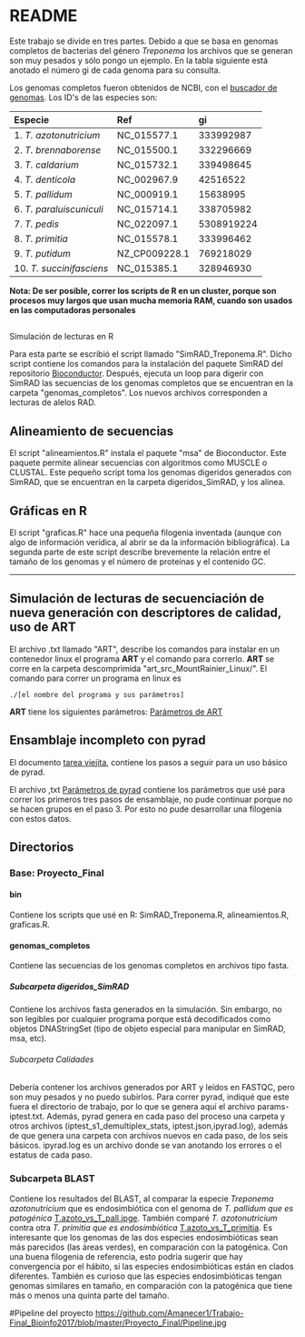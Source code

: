 # README 

Este trabajo se divide en tres partes. Debido a que se basa en genomas completos de bacterias del género *Treponema* los archivos que se generan son muy pesados y sólo pongo un ejemplo. En la tabla siguiente está anotado el número gi de cada genoma para su consulta.

Los genomas completos fueron obtenidos de NCBI, con el [buscador de genomas](https://www.ncbi.nlm.nih.gov/genome/browse/). Los ID's de las especies son:




| Especie | Ref | gi |
| :--- | :--- | :--- |
| 1. *T. azotonutricium*| NC_015577.1 | 333992987 |
| 2. *T. brennaborense*| NC_015500.1 | 332296669 |
| 3. *T. caldarium*| NC_015732.1 | 339498645 |
| 4. *T. denticola*| NC_002967.9 | 42516522 |
| 5. *T. pallidum*| NC_000919.1 | 15638995 |
| 6. *T. paraluiscuniculi*| NC_015714.1 | 338705982 |
| 7. *T. pedis*| NC_022097.1 | 5308919224 |
| 8. *T. primitia*| NC_015578.1 | 333996462 |
| 9. *T. putidum*| NZ_CP009228.1 | 769218029 |
| 10. *T. succinifasciens*| NC_015385.1 | 328946930 |


**Nota: De ser posible, correr los scripts de R en un cluster, porque son procesos muy largos que usan mucha memoria RAM, cuando son usados en las computadoras personales**

##
 Simulación de lecturas en R

Para esta parte se escribió el script llamado "SimRAD_Treponema.R". Dicho script contiene los comandos para la instalación del paquete SimRAD del repositorio [Bioconductor](http://bioconductor.org/). Después, ejecuta un loop para digerir con SimRAD las secuencias de los genomas completos que se encuentran en la carpeta "genomas_completos". Los nuevos archivos corresponden a lecturas de alelos RAD.

## Alineamiento de secuencias

El script "alineamientos.R" instala el paquete "msa" de Bioconductor. Este paquete permite alinear secuencias con algoritmos como MUSCLE o CLUSTAL. Este pequeño script toma los genomas digeridos generados con SimRAD, que se encuentran en la carpeta digeridos_SimRAD, y los alinea. 

## Gráficas en R

El script "graficas.R" hace una pequeña filogenia inventada (aunque con algo de información verídica, al abrir se da la información bibliográfica). La segunda parte de este script describe brevemente la relación entre el tamaño de los genomas y el número de proteínas y el contenido GC. 

-----------

## Simulación de lecturas de secuenciación de nueva generación con descriptores de calidad, uso de ART

El archivo .txt llamado "ART", describe los comandos para instalar en un contenedor linux el programa **ART** y el comando para correrlo. **ART** se corre en la carpeta descomprimida "art_src_MountRainier_Linux/". El comando para correr un programa en linux es 

    ./[el nombre del programa y sus parámetros]

**ART** tiene los siguientes parámetros: [Parámetros de ART](https://github.com/Amanecer1/Trabajo-Final_Bioinfo2017/blob/master/Proyecto_Final/ART_params.md)

## Ensamblaje incompleto con pyrad

El documento [tarea viejita](https://github.com/Amanecer1/Tareas-Curso-BioinflnvRepro/blob/master/Pasos_pyrad.md), contiene los pasos a seguir para un uso básico de pyrad.

El archivo ,txt [Parámetros de pyrad](https://github.com/Amanecer1/Trabajo-Final_Bioinfo2017/blob/master/Proyecto_Final/genomas_completos/digeridos_SimRAD/Calidades/params-iptest.txt) contiene los parámetros que usé para correr los primeros tres pasos de ensamblaje, no pude continuar porque no se hacen grupos en el paso 3. Por esto no pude desarrollar una filogenia con estos datos. 


## Directorios

### Base: Proyecto_Final

#### bin

Contiene los scripts que usé en R: SimRAD_Treponema.R, alineamientos.R, graficas.R.

#### genomas_completos

Contiene las secuencias de los genomas completos en archivos tipo fasta.

##### Subcarpeta digeridos_SimRAD

Contiene los archivos fasta generados en la simulación. Sin embargo, no son legibles por cualquier programa porque está decodificados como objetos DNAStringSet (tipo de objeto especial para manipular en SimRAD, msa, etc).

###### Subcarpeta Calidades

Debería contener los archivos generados por ART y leídos en FASTQC, pero son muy pesados y no puedo subirlos.
Para correr pyrad, indiqué que este fuera el directorio de trabajo, por lo que se genera aquí el archivo params-iptest.txt. Además, pyrad genera en cada paso del proceso una carpeta y otros archivos (iptest_s1_demultiplex_stats, iptest.json,ipyrad.log), además de que genera una carpeta con archivos nuevos en cada paso, de los seis básicos. ipyrad.log es un archivo donde se van anotando los errores o el estatus de cada paso.

### Subcarpeta BLAST

Contiene los resultados del BLAST, al comparar la especie *Treponema azotonutricium* que es endosimbiótica con el genoma de *T. pallidum que es patogénica* [T.azoto_vs_T_pall.jpge](https://github.com/Amanecer1/Trabajo-Final_Bioinfo2017/blob/master/Proyecto_Final/BLAST/T.azoto_vs_T_pall.jpg). También comparé *T. azotonutricium* contra otra *T. primitia que es endosimbiótica* [T.azoto_vs_T_primitia](https://github.com/Amanecer1/Trabajo-Final_Bioinfo2017/blob/master/Proyecto_Final/BLAST/T.azoto_vs_T.primitia.jpg). Es interesante que los genomas de las dos especies endosimbióticas sean más parecidos (las áreas verdes), en comparación con la patogénica. Con una buena filogenia de referencia, esto podría sugerir que hay convergencia por el hábito, si las especies endosimbióticas están en clados diferentes. También es curioso que las especies endosimbióticas tengan genomas similares en tamaño, en comparación con la patogénica que tiene más o menos una quinta parte del tamaño.




#Pipeline del proyecto
https://github.com/Amanecer1/Trabajo-Final_Bioinfo2017/blob/master/Proyecto_Final/Pipeline.jpg

